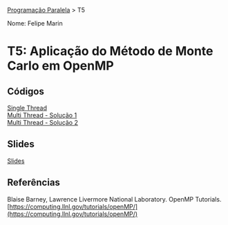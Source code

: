 [Programação Paralela](https://github.com/Felipe-Marin/elc139-2018a) > T5

Nome: Felipe Marin

# T5: Aplicação do Método de Monte Carlo em OpenMP

## Códigos
[Single Thread](./firesim)  
[Multi Thread - Solução 1](./firesim_paralelo.1)  
[Multi Thread - Solução 2](./firesim_paralelo.2)  

## Slides
[Slides](./slides.pdf)

## Referências
Blaise Barney, Lawrence Livermore National Laboratory. OpenMP Tutorials. [https://computing.llnl.gov/tutorials/openMP/](https://computing.llnl.gov/tutorials/openMP/) 